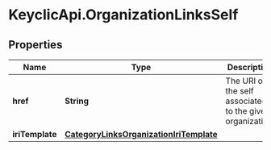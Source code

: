 # KeyclicApi.OrganizationLinksSelf

## Properties
Name | Type | Description | Notes
------------ | ------------- | ------------- | -------------
**href** | **String** | The URI of the self associated to the given organization. | [optional] 
**iriTemplate** | [**CategoryLinksOrganizationIriTemplate**](CategoryLinksOrganizationIriTemplate.md) |  | [optional] 


